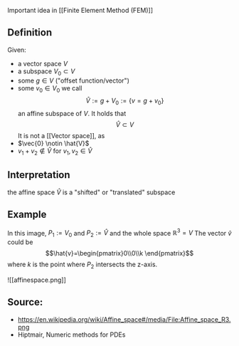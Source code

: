 Important idea in [[Finite Element Method (FEM)]]

## Definition
Given:
- a vector space $V$
- a subspace $V_0\subset V$
- some $g \in V$ ("offset function/vector")
- some $v_0 \in V_0$
we call
$$ \hat{V} := g + V_0 := \{v = g+v_0 \} $$
an affine subspace of $V$.  It holds that
$$\hat{V} \subset V$$
It is not a [[Vector space]], as
- $\vec{0} \notin \hat{V}$
- $v_1+v_2 \notin \hat{V}$ for $v_1, v_2 \in \hat{V}$


## Interpretation
the affine space $\hat{V}$ is a "shifted" or "translated" subspace


## Example
In this image, $P_1:= V_0$ and $P_2:=\hat{V}$ and the whole space $\mathbb{R}^3=V$ 
The vector $\hat{v}$ could be 
$$\hat{v}=\begin{pmatrix}0\\0\\k \end{pmatrix}$$
where $k$ is the point where $P_2$ intersects the z-axis.

![[affinespace.png]]



## Source:
- https://en.wikipedia.org/wiki/Affine_space#/media/File:Affine_space_R3.png
- Hiptmair, Numeric methods for PDEs
